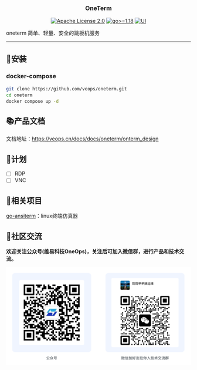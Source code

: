 <h3 align="center">OneTerm</h3>
<p align="center">
  <a href="https://github.com/veops/oneterm/blob/main/LICENSE"><img src="https://img.shields.io/github/license/veops/oneterm" alt="Apache License 2.0"></a>
  <a href=""><img src="https://img.shields.io/badge/Go-%3E%3D%201.18-%23007d9c" alt="go>=1.18"></a>
  <a href="https:https://github.com/sendya/ant-design-pro-vue"><img src="https://img.shields.io/badge/UI-Ant%20Design%20Pro%20Vue-brightgreen" alt="UI"></a>
</p>
oneterm 简单、轻量、安全的跳板机服务

---

## 🚀安装

### docker-compose

```bash
git clone https://github.com/veops/oneterm.git
cd oneterm
docker compose up -d
```

## 📚产品文档

文档地址：https://veops.cn/docs/docs/oneterm/onterm_design

## 🎯计划

- [ ] RDP
- [ ] VNC

## 🔗相关项目

[go-ansiterm](https://github.com/veops/go-ansiterm)：linux终端仿真器

## 🤝社区交流

**欢迎关注公众号(维易科技OneOps)，关注后可加入微信群，进行产品和技术交流。**

![公众号: 维易科技OneOps](backend/docs/images/wechat.jpg)